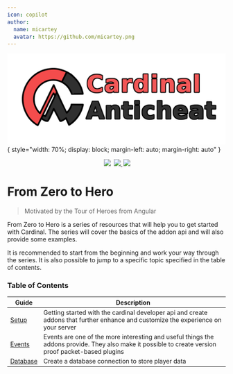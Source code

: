 ```yaml
---
icon: copilot
author:
  name: micartey
  avatar: https://github.com/micartey.png
---
```


![](../static/images/banner.png){ style="width: 70%; display: block; margin-left: auto; margin-right: auto" }

<div align="center" style="margin-bottom: 2rem">
    <img
        src="https://img.shields.io/badge/Written%20in-java-%23EF4041?style=for-the-badge"
        height="30"
        style="margin-left: 3px"
    />
    <a href="https://discord.gg/fxTn7v8">
        <img 
            src="https://img.shields.io/discord/647922123192533022?color=212121&label=Discord&logo=discord&logoColor=212121&style=for-the-badge"
            height="30"
            style="margin-left: 3px"
        />
    </a>
    <a href="https://cardinalanticheat.github.io/addon-api/docs/" target="_blank">
        <img
            src="https://img.shields.io/badge/javadoc-reference-5272B4.svg?style=for-the-badge"
            height="30"
            style="margin-left: 3px"
        />
    </a>
</div>

# From Zero to Hero

> Motivated by the Tour of Heroes from Angular

From Zero to Hero is a series of resources that will help you to get started with Cardinal.
The series will cover the basics of the addon api and will also provide some examples.

It is recommended to start from the beginning and work your way through the series.
It is also possible to jump to a specific topic specified in the table of contents.

### Table of Contents

| Guide                            | Description                                                                                                                                           |
| -------------------------------- | ----------------------------------------------------------------------------------------------------------------------------------------------------- |
| [Setup](./addons)                | Getting started with the cardinal developer api and create addons that further enhance and customize the experience on your server                    |
| [Events](./addons/events.md)     | Events are one of the more interesting and useful things the addons provide. They also make it possible to create version proof packet-based plugins |
| [Database](./addons/dialects.md) | Create a database connection to store player data                                                                                                     |